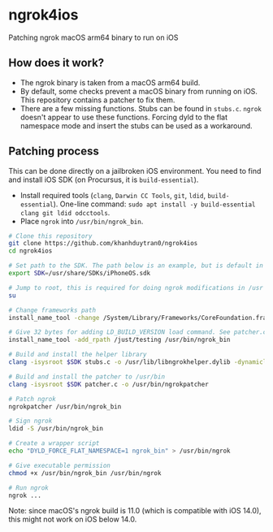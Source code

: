 # ngrok4ios
Patching ngrok macOS arm64 binary to run on iOS

## How does it work?
- The ngrok binary is taken from a macOS arm64 build.
- By default, some checks prevent a macOS binary from running on iOS. This repository contains a patcher to fix them.
- There are a few missing functions. Stubs can be found in `stubs.c`. `ngrok` doesn't appear to use these functions. Forcing dyld to the flat namespace mode and insert the stubs can be used as a workaround.

## Patching process
This can be done directly on a jailbroken iOS environment. You need to find and install iOS SDK (on Procursus, it is `build-essential`).

- Install required tools (`clang`, `Darwin CC Tools`, `git`, `ldid`, `build-essential`). One-line command: `sudo apt install -y build-essential clang git ldid odcctools`.
- Place `ngrok` into `/usr/bin/ngrok_bin`.
 
```bash
# Clone this repository
git clone https://github.com/khanhduytran0/ngrok4ios
cd ngrok4ios

# Set path to the SDK. The path below is an example, but is default in Procursus's build-essential
export SDK=/usr/share/SDKs/iPhoneOS.sdk

# Jump to root, this is required for doing ngrok modifications in /usr
su

# Change frameworks path
install_name_tool -change /System/Library/Frameworks/CoreFoundation.framework/Versions/A/CoreFoundation /System/Library/Frameworks/CoreFoundation.framework/CoreFoundation -change /System/Library/Frameworks/Security.framework/Versions/A/Security /usr/lib/libngrokhelper.dylib /usr/bin/ngrok_bin

# Give 32 bytes for adding LD_BUILD_VERSION load command. See patcher.c for more info. i'm lazy to programmatically change offset stuff:)
install_name_tool -add_rpath /just/testing /usr/bin/ngrok_bin

# Build and install the helper library
clang -isysroot $SDK stubs.c -o /usr/lib/libngrokhelper.dylib -dynamiclib -framework Security

# Build and install the patcher to /usr/bin
clang -isysroot $SDK patcher.c -o /usr/bin/ngrokpatcher

# Patch ngrok
ngrokpatcher /usr/bin/ngrok_bin

# Sign ngrok
ldid -S /usr/bin/ngrok_bin

# Create a wrapper script
echo "DYLD_FORCE_FLAT_NAMESPACE=1 ngrok_bin" > /usr/bin/ngrok

# Give executable permission
chmod +x /usr/bin/ngrok_bin /usr/bin/ngrok

# Run ngrok
ngrok ...
```

Note: since macOS's ngrok build is 11.0 (which is compatible with iOS 14.0), this might not work on iOS below 14.0.
